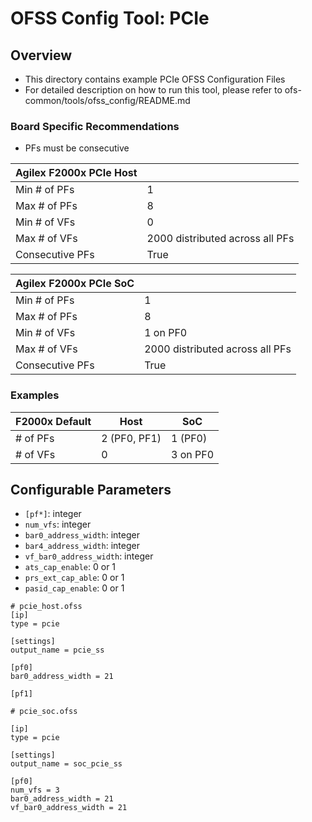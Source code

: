 # OFSS Config Tool: PCIe 

## Overview
- This directory contains example PCIe OFSS Configuration Files
- For detailed description on how to run this tool, please refer to ofs-common/tools/ofss_config/README.md

### Board Specific Recommendations
 - PFs must be consecutive

Agilex F2000x PCIe Host  | |
------------- | -------------
Min # of PFs  | 1
Max # of PFs  | 8
Min # of VFs | 0
Max # of VFs | 2000 distributed across all PFs
Consecutive PFs | True  


Agilex F2000x PCIe SoC | |
------------- | -------------
Min # of PFs  | 1
Max # of PFs  | 8
Min # of VFs | 1 on PF0
Max # of VFs | 2000 distributed across all PFs
Consecutive PFs | True  


### Examples

|  F2000x Default  | Host  | SoC |
| ------------- |---------------| -----|
| \# of PFs     | 2 (PF0, PF1) | 1 (PF0) |
| \# of VFs    | 0        |   3 on PF0 |

## Configurable Parameters
- `[pf*]`: integer
- `num_vfs`: integer
- `bar0_address_width`: integer
- `bar4_address_width`: integer
- `vf_bar0_address_width`: integer
- `ats_cap_enable`: 0 or 1
- `prs_ext_cap_able`: 0 or 1
- `pasid_cap_enable`: 0 or 1

```
# pcie_host.ofss
[ip]
type = pcie

[settings]
output_name = pcie_ss

[pf0]
bar0_address_width = 21

[pf1]
```

```
# pcie_soc.ofss

[ip]
type = pcie

[settings]
output_name = soc_pcie_ss

[pf0]
num_vfs = 3
bar0_address_width = 21
vf_bar0_address_width = 21

```




